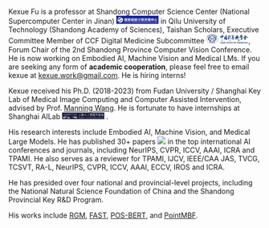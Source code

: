 Kexue Fu is a professor at Shandong Computer Science Center (National Supercomputer Center in Jinan) <img src='./images/nscc.png' style='width: 6em;'> in Qilu University of Technology (Shandong Academy of Sciences), Taishan Scholars, Executive Committee Member of CCF Digital Medicine Subcommittee <img src='./images/ccf.jpg' style='width: 6em;'>, Forum Chair of the 2nd Shandong Province Computer Vision Conference. He is now working on Embodied AI, Machine Vision and Medical LMs. If you are seeking any form of **academic cooperation**, please feel free to email kexue at [kexue.work@gmail.com](mailto:fukexue@fudan.edu.cn). He is hiring interns!

Kexue received his Ph.D. (2018-2023) from Fudan University / Shanghai Key Lab of Medical Image Computing and Computer Assisted Intervention, advised by Prof. [Manning Wang](https://basicmed.fudan.edu.cn/8c/ab/c28704a429227/page.htm). He is fortunate to have internships at Shanghai AILab <img src='./images/shailab.png' style='width: 6em;'> .

His research interests include Embodied AI, Machine Vision, and Medical Large Models. He has published 30+ papers <a href='https://scholar.google.com/citations?user=wRs-_DwAAAAJ'><img src="https://img.shields.io/endpoint?logo=Google%20Scholar&url=https%3A%2F%2Fraw.githubusercontent.com%2Ffukexue%2Ffukexue.github.io%2Fgoogle-scholar-stats%2Fgs_data_shieldsio.json&labelColor=f6f6f6&color=9cf&style=flat&label=citations"></a> in the top international AI conferences and journals, including NeurIPS, CVPR, ICCV, AAAI, ICRA and TPAMI. He also serves as a reviewer for TPAMI, IJCV, IEEE/CAA JAS, TVCG, TCSVT, RA-L, NeurIPS, CVPR, ICCV, AAAI, ECCV, IROS and ICRA.

He has presided over four national and provincial-level projects, including the National Natural Science Foundation of China and the Shandong Provincial Key R&D Program.

His works include [RGM](https://github.com/fukexue/RGM), [FAST](https://github.com/fukexue/FAST), [POS-BERT](https://codeocean.com/capsule/5546213/tree), and [PointMBF](https://github.com/phdymz/PointMBF).
